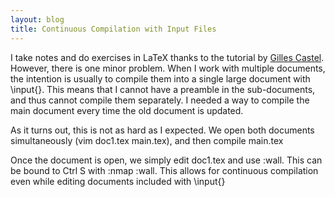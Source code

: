```yaml
---
layout: blog
title: Continuous Compilation with Input Files
---
```


I take notes and do exercises in LaTeX thanks to the tutorial by [Gilles Castel](https://castel.dev/post/lecture-notes-1/). However, there is one minor problem. When I work with multiple documents, the intention is usually to compile them into a single large document with \input{}. This means that I cannot have a preamble in the sub-documents, and thus cannot compile them separately. I needed a way to compile the main document every time the old document is updated.

As it turns out, this is not as hard as I expected. We open both documents simultaneously (vim doc1.tex main.tex), and then compile main.tex

Once the document is open, we simply edit doc1.tex and use :wall. This can be bound to Ctrl S with :nmap <C-s> :wall<CR>. This allows for continuous compilation even while editing documents included with \input{}